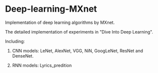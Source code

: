 # Deep-learning-MXnet
Implementation of deep learning algorithms by MXnet.

The detailed implementation of experiments in "Dive Into Deep Learning".

Including:

1. CNN models: LeNet, AlexNet, VGG, NiN, GoogLeNet, ResNet and DenseNet.

2. RNN models: Lyrics_predition
